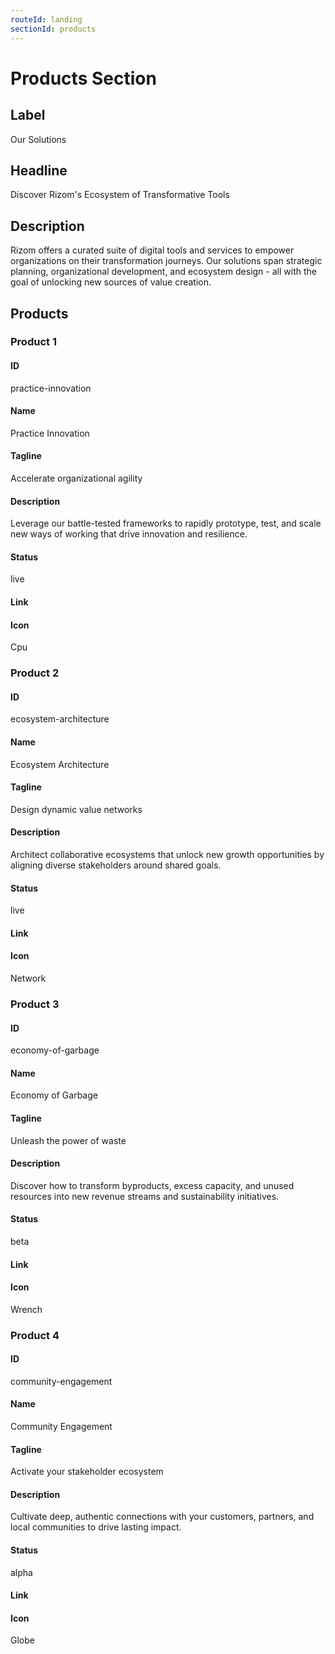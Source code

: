 ```yaml
---
routeId: landing
sectionId: products
---
```


# Products Section

## Label

Our Solutions

## Headline

Discover Rizom's Ecosystem of Transformative Tools

## Description

Rizom offers a curated suite of digital tools and services to empower organizations on their transformation journeys. Our solutions span strategic planning, organizational development, and ecosystem design - all with the goal of unlocking new sources of value creation.

## Products

### Product 1

#### ID

practice-innovation

#### Name

Practice Innovation

#### Tagline

Accelerate organizational agility

#### Description

Leverage our battle-tested frameworks to rapidly prototype, test, and scale new ways of working that drive innovation and resilience.

#### Status

live

#### Link

#### Icon

Cpu

### Product 2

#### ID

ecosystem-architecture

#### Name

Ecosystem Architecture

#### Tagline

Design dynamic value networks

#### Description

Architect collaborative ecosystems that unlock new growth opportunities by aligning diverse stakeholders around shared goals.

#### Status

live

#### Link

#### Icon

Network

### Product 3

#### ID

economy-of-garbage

#### Name

Economy of Garbage

#### Tagline

Unleash the power of waste

#### Description

Discover how to transform byproducts, excess capacity, and unused resources into new revenue streams and sustainability initiatives.

#### Status

beta

#### Link

#### Icon

Wrench

### Product 4

#### ID

community-engagement

#### Name

Community Engagement

#### Tagline

Activate your stakeholder ecosystem

#### Description

Cultivate deep, authentic connections with your customers, partners, and local communities to drive lasting impact.

#### Status

alpha

#### Link

#### Icon

Globe
